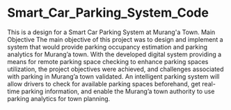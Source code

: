 # Smart_Car_Parking_System_Code
This is a design for a Smart Car Parking System at Murang'a Town. 
Main Objective
The main objective of this project was to design and implement a system that would provide parking occupancy estimation and parking analytics for Murang’a town. With the developed digital system providing a means for remote parking space checking to enhance parking spaces utilization, the project objectives were achieved, and challenges associated with parking in Murang’a town validated. An intelligent parking system will allow drivers to check for available parking spaces beforehand, get real-time parking information, and enable the Murang’a town authority to use parking analytics for town planning.
